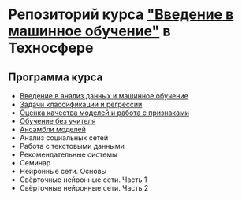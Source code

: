 # Репозиторий курса ["Введение в машинное обучение"](https://sphere.mail.ru/curriculum/program/discipline/849/) в Техносфере

## Программа курса
* [Введение в анализ данных и машинное обучение](https://github.com/shestakoff/sphere-ml-intro/tree/master/lecture01-intro)
* [Задачи классификации и регрессии](https://github.com/shestakoff/sphere-ml-intro/tree/master/lecture02-tasks)
* [Оценка качества моделей и работа с признаками](https://github.com/shestakoff/sphere-ml-intro/tree/master/lecture03-features)
* [Обучение без учителя](https://github.com/shestakoff/sphere-ml-intro/tree/master/lecture04-unsupervised)
* [Ансамбли моделей](https://github.com/shestakoff/sphere-ml-intro/tree/master/lecture05-ensemble)
* Анализ социальных сетей
* Работа с текстовыми данными
* Рекомендательные системы
* Семинар
* Нейронные сети. Основы
* Свёрточные нейронные сети. Часть 1
* Свёрточные нейронные сети. Часть 2
